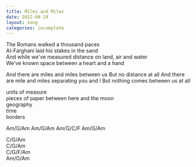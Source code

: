 ```yaml
---
title: Miles and Miles
date: 2012-08-19
layout: song
categories: incomplete
---
```

The Romans walked a thousand paces  
Al-Farghani laid his stakes in the sand  
And while we've measured distance on land, air and water  
We've known space between a heart and a hand

<div class="chorus">And there are miles and miles between us  
But no distance at all  
And there are mile and miles separating you and I  
But nothing comes between us at all</div>

units of measure  
pieces of paper between here and the moon  
geography  
time  
borders

<div class="chords">
Am/G/Am  
Am/G/Am  
Am/G/C/F  
Am/G/Am  

C/G/Am  
C/G/Am  
C/G/F/Am  
Am/G/Am</div>
